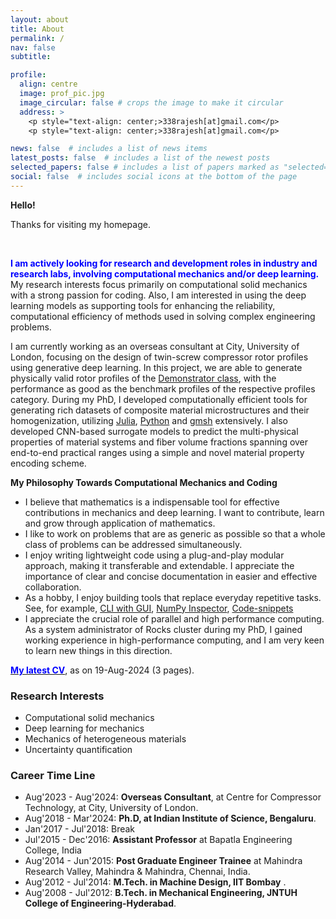 ```yaml
---
layout: about
title: About
permalink: /
nav: false
subtitle: 

profile:
  align: centre
  image: prof_pic.jpg
  image_circular: false # crops the image to make it circular
  address: >
    <p style="text-align: center;>338rajesh[at]gmail.com</p>
    <p style="text-align: center;>338rajesh[at]gmail.com</p>

news: false  # includes a list of news items
latest_posts: false  # includes a list of the newest posts
selected_papers: false # includes a list of papers marked as "selected={true}"
social: false  # includes social icons at the bottom of the page
---
```



**Hello!**

Thanks for visiting my homepage.

<br>

<span style="color: blue; font-weight: bold;">I am actively looking for research and development roles in industry and research labs, involving computational mechanics and/or deep learning.</span>
My research interests focus primarily on computational solid mechanics with a strong passion for coding. 
Also, I am interested in using the deep learning models as supporting tools for enhancing the reliability, computational efficiency of methods used in solving complex engineering problems. 

I am currently working as an overseas consultant at City, University of London, focusing on the design of twin-screw compressor rotor profiles using generative deep learning. In this project, we are able to generate physically valid rotor profiles of the [Demonstrator class](https://www.staff.city.ac.uk/~ra601/xian11.pdf), with the performance as good as the benchmark profiles of the respective profiles category. During my PhD, I developed computationally efficient tools for generating rich datasets of composite material microstructures and their homogenization, utilizing [Julia](https://julialang.org/), [Python](https://www.python.org/) and [gmsh](https://gmsh.info/) extensively. I also developed CNN-based surrogate models to predict the multi-physical properties of material systems and fiber volume fractions spanning over end-to-end practical ranges using a simple and novel material property encoding scheme.

**My Philosophy Towards Computational Mechanics and Coding**

+ I believe that mathematics is a indispensable tool for effective contributions in mechanics and deep learning. I want to contribute, learn and grow through application of mathematics. 
+ I like to work on problems that are as generic as possible so that a whole class of problems can be addressed simultaneously.
+ I enjoy writing lightweight code using a plug-and-play modular approach, making it transferable and extendable. I appreciate the importance of clear and concise documentation in easier and effective collaboration.
+ As a hobby, I enjoy building tools that replace everyday repetitive tasks. See, for example, [CLI with GUI](https://github.com/338rajesh/clip), [NumPy Inspector](https://github.com/338rajesh/npi), [Code-snippets](https://github.com/338rajesh/my-code-snippets)
+ I appreciate the crucial role of parallel and high performance computing. As a system administrator of Rocks cluster during my PhD, I gained working experience in high-performance computing, and I am very keen to learn new things in this direction.

[<span style="color: blue; font-weight: bold;">My latest CV</span>](/cv.pdf), as on 19-Aug-2024  (3 pages).

### **Research Interests**

* Computational solid mechanics
* Deep learning for mechanics
* Mechanics of heterogeneous materials
* Uncertainty quantification

### **Career Time Line**

* Aug'2023 - Aug'2024: **Overseas Consultant**, at Centre for Compressor Technology, at City, University of London.
* Aug'2018 - Mar'2024: **Ph.D, at Indian Institute of Science, Bengaluru**.
* Jan'2017 - Jul'2018: Break
* Jul'2015 - Dec'2016: **Assistant Professor** at Bapatla Engineering College, India
* Aug'2014 - Jun'2015: **Post Graduate Engineer Trainee** at Mahindra Research Valley, Mahindra & Mahindra, Chennai, India.
* Aug'2012 - Jul'2014: **M.Tech. in Machine Design, IIT Bombay** .
* Aug'2008 - Jul'2012: **B.Tech. in Mechanical Engineering, JNTUH College of Engineering-Hyderabad**.
